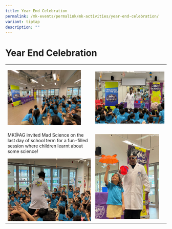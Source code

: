 ```yaml
---
title: Year End Celebration
permalink: /mk-events/permalink/mk-activities/year-end-celebration/
variant: tiptap
description: ""
---
```

<h1>Year End Celebration</h1><table><tbody><tr><td rowspan="1" colspan="1"><p></p><div class="isomer-image-wrapper"><img style="width: 88%;" height="auto" width="100%" alt="MK@AG invited Mad Science on the last day of school term for a fun-filled session." src="/images/MK/Year End Celebration/1_1.jpg"></div></td><td rowspan="1" colspan="1"><p></p><div class="isomer-image-wrapper"><img style="width: 100%" height="auto" width="100%" alt="MK@AG invited Mad Science on the last day of school term for a fun-filled session." src="/images/MK/Year End Celebration/1_2.jpg"></div></td></tr><tr><td rowspan="1" colspan="1"><p>MK@AG invited Mad Science on the last day of school term for a fun-filled session where children learnt about some science!</p><div class="isomer-image-wrapper"><img style="width: 100%" height="auto" width="100%" alt="MK@AG invited Mad Science on the last day of school term for a fun-filled session." src="/images/MK/Year End Celebration/1_3.jpg"></div></td><td rowspan="1" colspan="1"><p></p><div class="isomer-image-wrapper"><img style="width: 92%;" height="auto" width="100%" alt="" src="/images/MK/Year End Celebration/1_4.jpg"></div></td></tr></tbody></table><p></p>